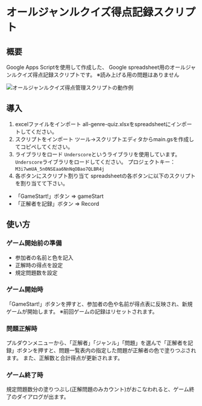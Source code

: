 # オールジャンルクイズ得点記録スクリプト

## 概要
Google Apps Scriptを使用して作成した、
Google spreadsheet用のオールジャンルクイズ得点記録スクリプトです。
※読み上げる用の問題はありません

![オールジャンルクイズ得点管理スクリプトの動作例](https://user-images.githubusercontent.com/24523617/118379966-8e229200-b619-11eb-854e-39e3384334e7.gif)

## 導入
1. excelファイルをインポート
all-genre-quiz.xlsxをspreadsheetにインポートしてください。
1. スクリプトをインポート
ツール->スクリプトエディタからmain.gsを作成してコピペしてください。
1. ライブラリをロード
`Underscore`というライブラリを使用しています。
`Underscore`ライブラリをロードしてください。
プロジェクトキー：`M3i7wmUA_5n0NSEaa6NnNqOBao7QLBR4j`
1. 各ボタンにスクリプト割り当て
spreadsheetの各ボタンに以下のスクリプトを割り当てて下さい。
- 「GameStart!」ボタン ⇒ gameStart
- 「正解者を記録」ボタン ⇒ Record

## 使い方
### ゲーム開始前の準備
- 参加者の名前と色を記入
- 正解時の得点を設定
- 規定問題数を設定

### ゲーム開始時
「GameStart!」ボタンを押すと、参加者の色や名前が得点表に反映され、新規ゲームが開始します。
※前回ゲームの記録はリセットされます。

### 問題正解時
プルダウンメニューから、「正解者」「ジャンル」「問題」を選んで「正解者を記録」ボタンを押すと、問題一覧表内の指定した問題が正解者の色で塗りつぶされます。
また、正解数と合計得点が更新されます。

### ゲーム終了時
規定問題数分の塗りつぶし(正解問題のみカウント)がおこなわれると、ゲーム終了のダイアログが出ます。
